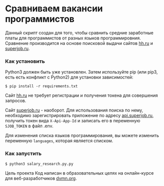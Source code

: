 # Сравниваем вакансии программистов
Данный скрипт создан для того, чтобы сравнить средние заработные платы для программистов от разных языков программировния.
Сравнение производится на основе поисковой выдачи сайтов [hh.ru](https://hh.ru) и [superjob.ru](https://superjob.ru).

### Как установить
Python3 должен быть уже установлен. Затем используйте pip (или pip3, есть есть конфликт с Python2) для установки зависимостей:

```
$ pip install -r requirements.txt
```
Сайт [hh.ru](hh.ru) не требует регистрации и получения токена для совершения запросов. 

Сайт [superjob.ru](superjob.ru) - наоборот. Для использования поиска по нему, необходимо зарегистрировать приложение по адресу
[api.superjob.ru](api.superjob.ru), получить токен вида `X-Api-App-Id` и записать его в переменную `SJOB_TOKEN` в файл .env.

Для изменения списка языков программирования, вы можете изменить переменную `languages`, которая является списком. 

### Как запустить
```
$ python3 salary_research.py.py
```
Цель проекта
Код написан в образовательных целях на онлайн-курсе для веб-разработчиков [dvmn.org](https://dvmn.org).
